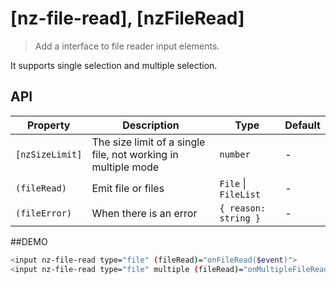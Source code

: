 # [nz-file-read], [nzFileRead]

> Add a interface to file reader input elements.

It supports single selection and multiple selection.

## API

| Property | Description | Type | Default |
| --- | --- | --- | --- |
| `[nzSizeLimit]` | The size limit of a single file, not working in multiple mode | `number` | - |
| `(fileRead)` | Emit file or files | `File` \| `FileList` | - |
| `(fileError)` | When there is an error | `{ reason: string }` | - |


##DEMO

```bash 
<input nz-file-read type="file" (fileRead)="onFileRead($event)">
<input nz-file-read type="file" multiple (fileRead)="onMultipleFileRead($event)">
```
